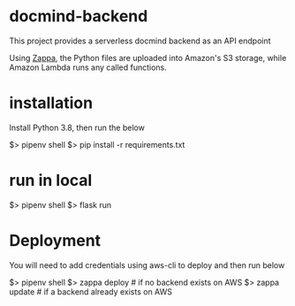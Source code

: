 # docmind-backend

This project provides a serverless docmind backend as an API endpoint

Using [Zappa](https://github.com/Miserlou/Zappa), the Python files are uploaded into Amazon's S3 storage, while Amazon Lambda runs any called functions.

# installation

Install Python 3.8, then run the below

$> pipenv shell
$> pip install -r requirements.txt

# run in local

$> pipenv shell
$> flask run

# Deployment

You will need to add credentials using aws-cli to deploy and then run below

$> pipenv shell
$> zappa deploy # if no backend exists on AWS
$> zappa update # if a backend already exists on AWS

